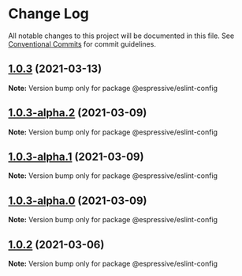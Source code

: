 # Change Log

All notable changes to this project will be documented in this file.
See [Conventional Commits](https://conventionalcommits.org) for commit guidelines.

## [1.0.3](https://github.com/Espressive/cascara/compare/@espressive/eslint-config@1.0.3-alpha.2...@espressive/eslint-config@1.0.3) (2021-03-13)

**Note:** Version bump only for package @espressive/eslint-config

## [1.0.3-alpha.2](https://github.com/Espressive/cascara/compare/@espressive/eslint-config@1.0.3-alpha.1...@espressive/eslint-config@1.0.3-alpha.2) (2021-03-09)

**Note:** Version bump only for package @espressive/eslint-config

## [1.0.3-alpha.1](https://github.com/Espressive/cascara/compare/@espressive/eslint-config@1.0.3-alpha.0...@espressive/eslint-config@1.0.3-alpha.1) (2021-03-09)

**Note:** Version bump only for package @espressive/eslint-config

## [1.0.3-alpha.0](https://github.com/Espressive/cascara/compare/@espressive/eslint-config@1.0.1...@espressive/eslint-config@1.0.3-alpha.0) (2021-03-09)

**Note:** Version bump only for package @espressive/eslint-config

## [1.0.2](https://github.com/Espressive/cascara/compare/@espressive/eslint-config@1.0.1...@espressive/eslint-config@1.0.2) (2021-03-06)

**Note:** Version bump only for package @espressive/eslint-config
